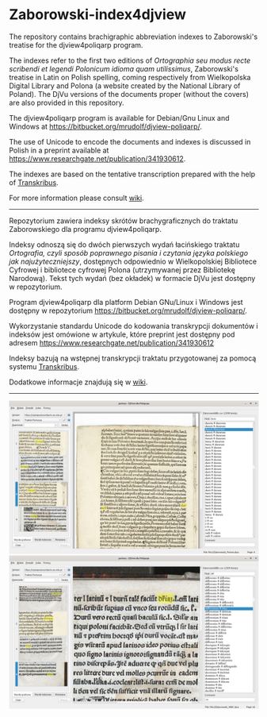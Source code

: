 # Zaborowski-index4djview
The repository contains brachigraphic abbreviation indexes to
Zaborowski's treatise for the djview4poliqarp program.

The indexes refer to the first two editions of *Ortographia seu modus
  recte scribendi et legendi Polonicum idioma quam utilissimus*,
  Zaborowski's treatise in Latin on Polish spelling, coming
  respectively from Wielkopolska Digital Library and Polona (a website
  created by the National Library of Poland). The DjVu versions of the
  documents proper (without the covers) are also provided in this
  repository.
  
  The djview4poliqarp program is available for Debian/Gnu Linux and
  Windows at https://bitbucket.org/mrudolf/djview-poliqarp/.
  
The use of Unicode to encode the documents and indexes is discussed in
Polish in a preprint available at
https://www.researchgate.net/publication/341930612.
  
  The indexes are based on the tentative transcription prepared with the help of [Transkribus](http://https://transkribus.eu).
  
  For more information please consult [wiki](https://github.com/jsbien/Zaborowski-index4djview/wiki).
  
***  
  
Repozytorium zawiera indeksy skrótów brachygraficznych do traktatu
Zaborowskiego dla programu djview4poliqarp.

Indeksy odnoszą się do dwóch pierwszych wydań łacińskiego traktatu
*Ortografia, czyli sposób poprawnego pisania i czytania języka
polskiego jak najużyteczniejszy*, dostępnych odpowiednio w
Wielkopolskiej Bibliotece Cyfrowej i bibliotece cyfrowej Polona
(utrzymywanej przez Bibliotekę Narodową). Tekst tych wydań (bez
okładek) w formacie DjVu jest dostępny w repozytorium.

Program djview4poliqarp dla platform Debian GNu/Linux i Windows jest
dostępny w repozytorium
https://bitbucket.org/mrudolf/djview-poliqarp/.

Wykorzystanie standardu Unicode do kodowania transkrypcji dokumentów i
indeksów jest omówione w artykule, które preprint jest dostępny pod
adresem https://www.researchgate.net/publication/341930612

Indeksy bazują na wstępnej transkrypcji traktatu przygotowanej
za pomocą systemu [Transkribus](http://https://transkribus.eu).

Dodatkowe informacje znajdują się w [wiki](https://github.com/jsbien/Zaborowski-index4djview/wiki/Wiki---wersja-polskoj%C4%99zyczna).

***

![djvuew4poliqarp: index of abbreviations](screenshots/abbreviation.png?raw=true "Index of abbreviations")
![djvuew4poliqarp: index of abbreviated words](screenshots/abbreviated.png?raw=true "Index of abbreviated words")
